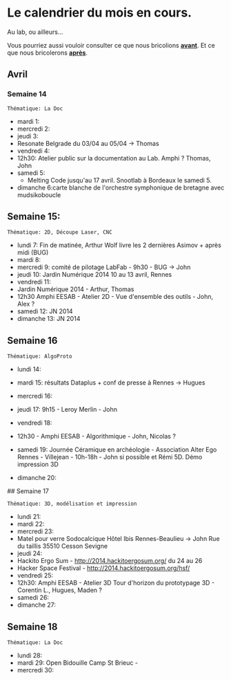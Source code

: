 # Le calendrier du mois en cours. 

Au lab, ou ailleurs...

Vous pourriez aussi vouloir consulter ce que nous bricolions  **[avant](/calendar/timeline#Archives)**. Et ce que nous bricolerons **[après](/calendar/)**.

## Avril
### Semaine 14

    Thématique: La Doc

- mardi 1:
- mercredi 2:
- jeudi 3:
 - Resonate Belgrade du 03/04 au 05/04 -> Thomas
- vendredi 4:
 - 12h30: Atelier public sur la documentation au Lab. Amphi ? Thomas, John
- samedi 5:
  - Melting Code jusqu'au 17 avril. Snootlab à Bordeaux le samedi 5.
- dimanche 6:carte blanche de l'orchestre symphonique de bretagne avec mudsikoboucle

## Semaine 15:

    Thématique: 2D, Découpe Laser, CNC

- lundi 7: Fin de matinée, Arthur Wolf livre les 2 dernières Asimov + après midi (BUG)
- mardi 8:
- mercredi 9: comité de pilotage LabFab - 9h30 - BUG -> John
- jeudi 10: Jardin Numérique 2014 10 au 13 avril, Rennes
- vendredi 11:
 - Jardin Numérique 2014 - Arthur, Thomas
 - 12h30 Amphi EESAB - Atelier 2D - Vue d'ensemble des outils - John, Alex ?
- samedi 12: JN 2014
- dimanche 13: JN 2014

## Semaine 16

    Thématique: AlgoProto

- lundi 14:
- mardi 15: résultats Dataplus + conf de presse à Rennes -> Hugues
- mercredi 16:
- jeudi 17: 9h15 - Leroy Merlin - John
- vendredi 18:
 - 12h30 - Amphi EESAB - Algorithmique - John, Nicolas ?

- samedi 19: Journée Céramique en archéologie - Association Alter Ego Rennes - Villejean - 10h-18h - John si possible et Rémi 5D. Démo impression 3D

- dimanche 20:

## Semaine 17

    Thématique: 3D, modélisation et impression

- lundi 21:
- mardi 22:
- mercredi 23:
 - Matel pour verre Sodocalcique Hôtel Ibis Rennes-Beaulieu -> John Rue du taillis 35510 Cesson Sevigne
- jeudi 24:
 - Hackito Ergo Sum - http://2014.hackitoergosum.org/ du 24 au 26
 - Hacker Space Festival - http://2014.hackitoergosum.org/hsf/
- vendredi 25:
 - 12h30: Amphi EESAB - Atelier 3D Tour d'horizon du prototypage 3D - Corentin L., Hugues, Maden ?
- samedi 26:
- dimanche 27:

## Semaine 18

    Thématique: La Doc

- lundi 28:
- mardi 29: Open Bidouille Camp St Brieuc -
- mercredi 30:
